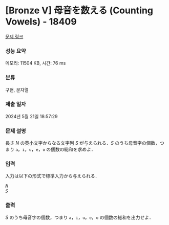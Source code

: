 # [Bronze V] 母音を数える (Counting Vowels) - 18409 

[문제 링크](https://www.acmicpc.net/problem/18409) 

### 성능 요약

메모리: 11504 KB, 시간: 76 ms

### 분류

구현, 문자열

### 제출 일자

2024년 5월 21일 18:57:29

### 문제 설명

<p>長さ <var>N</var> の英小文字からなる文字列 <var>S</var> が与えられる．<var>S</var> のうち母音字の個数，つまり <code>a</code>，<code>i</code>，<code>u</code>，<code>e</code>，<code>o</code> の個数の総和を求めよ．</p>

### 입력 

 <p>入力は以下の形式で標準入力から与えられる．</p>

<pre><var>N</var>
<var>S</var></pre>

### 출력 

 <p><var>S</var> のうち母音字の個数，つまり <code>a</code>，<code>i</code>，<code>u</code>，<code>e</code>，<code>o</code> の個数の総和を出力せよ．</p>

